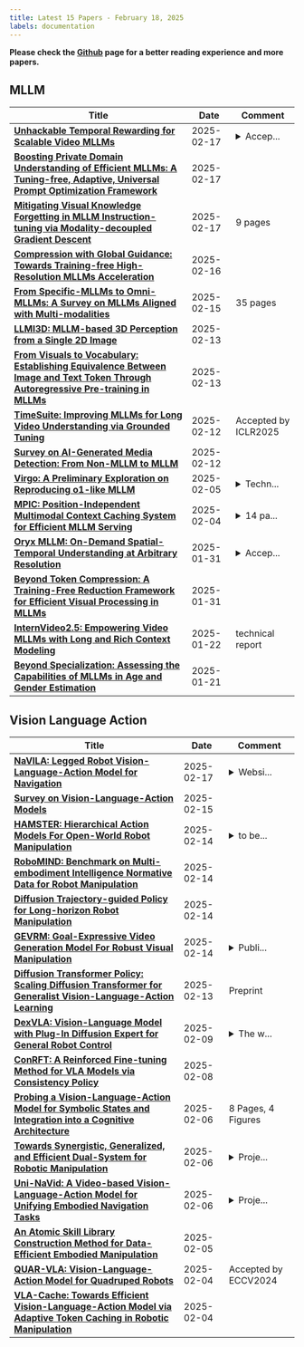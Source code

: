 ```yaml
---
title: Latest 15 Papers - February 18, 2025
labels: documentation
---
```

**Please check the [Github](https://github.com/Ed1sonChen/DailyArxiv) page for a better reading experience and more papers.**

## MLLM
| **Title** | **Date** | **Comment** |
| --- | --- | --- |
| **[Unhackable Temporal Rewarding for Scalable Video MLLMs](http://arxiv.org/abs/2502.12081v1)** | 2025-02-17 | <details><summary>Accep...</summary><p>Accepted by ICLR2025. Project Page: https://ahnsun.github.io/UTR/</p></details> |
| **[Boosting Private Domain Understanding of Efficient MLLMs: A Tuning-free, Adaptive, Universal Prompt Optimization Framework](http://arxiv.org/abs/2412.19684v2)** | 2025-02-17 |  |
| **[Mitigating Visual Knowledge Forgetting in MLLM Instruction-tuning via Modality-decoupled Gradient Descent](http://arxiv.org/abs/2502.11740v1)** | 2025-02-17 | 9 pages |
| **[Compression with Global Guidance: Towards Training-free High-Resolution MLLMs Acceleration](http://arxiv.org/abs/2501.05179v3)** | 2025-02-16 |  |
| **[From Specific-MLLMs to Omni-MLLMs: A Survey on MLLMs Aligned with Multi-modalities](http://arxiv.org/abs/2412.11694v2)** | 2025-02-15 | 35 pages |
| **[LLMI3D: MLLM-based 3D Perception from a Single 2D Image](http://arxiv.org/abs/2408.07422v2)** | 2025-02-13 |  |
| **[From Visuals to Vocabulary: Establishing Equivalence Between Image and Text Token Through Autoregressive Pre-training in MLLMs](http://arxiv.org/abs/2502.09093v1)** | 2025-02-13 |  |
| **[TimeSuite: Improving MLLMs for Long Video Understanding via Grounded Tuning](http://arxiv.org/abs/2410.19702v2)** | 2025-02-12 | Accepted by ICLR2025 |
| **[Survey on AI-Generated Media Detection: From Non-MLLM to MLLM](http://arxiv.org/abs/2502.05240v2)** | 2025-02-12 |  |
| **[Virgo: A Preliminary Exploration on Reproducing o1-like MLLM](http://arxiv.org/abs/2501.01904v2)** | 2025-02-05 | <details><summary>Techn...</summary><p>Technical Report on Slow Thinking with LLMs: Visual Reasoning</p></details> |
| **[MPIC: Position-Independent Multimodal Context Caching System for Efficient MLLM Serving](http://arxiv.org/abs/2502.01960v1)** | 2025-02-04 | <details><summary>14 pa...</summary><p>14 pages, 11 figures, the first version</p></details> |
| **[Oryx MLLM: On-Demand Spatial-Temporal Understanding at Arbitrary Resolution](http://arxiv.org/abs/2409.12961v3)** | 2025-01-31 | <details><summary>Accep...</summary><p>Accepted to ICLR 2025</p></details> |
| **[Beyond Token Compression: A Training-Free Reduction Framework for Efficient Visual Processing in MLLMs](http://arxiv.org/abs/2501.19036v1)** | 2025-01-31 |  |
| **[InternVideo2.5: Empowering Video MLLMs with Long and Rich Context Modeling](http://arxiv.org/abs/2501.12386v2)** | 2025-01-22 | technical report |
| **[Beyond Specialization: Assessing the Capabilities of MLLMs in Age and Gender Estimation](http://arxiv.org/abs/2403.02302v4)** | 2025-01-21 |  |

## Vision Language Action
| **Title** | **Date** | **Comment** |
| --- | --- | --- |
| **[NaVILA: Legged Robot Vision-Language-Action Model for Navigation](http://arxiv.org/abs/2412.04453v2)** | 2025-02-17 | <details><summary>Websi...</summary><p>Website: https://navila-bot.github.io/</p></details> |
| **[Survey on Vision-Language-Action Models](http://arxiv.org/abs/2502.06851v2)** | 2025-02-15 |  |
| **[HAMSTER: Hierarchical Action Models For Open-World Robot Manipulation](http://arxiv.org/abs/2502.05485v3)** | 2025-02-14 | <details><summary>to be...</summary><p>to be published in ICLR 2025</p></details> |
| **[RoboMIND: Benchmark on Multi-embodiment Intelligence Normative Data for Robot Manipulation](http://arxiv.org/abs/2412.13877v2)** | 2025-02-14 |  |
| **[Diffusion Trajectory-guided Policy for Long-horizon Robot Manipulation](http://arxiv.org/abs/2502.10040v1)** | 2025-02-14 |  |
| **[GEVRM: Goal-Expressive Video Generation Model For Robust Visual Manipulation](http://arxiv.org/abs/2502.09268v2)** | 2025-02-14 | <details><summary>Publi...</summary><p>Published as a conference paper at ICLR 2025</p></details> |
| **[Diffusion Transformer Policy: Scaling Diffusion Transformer for Generalist Vision-Language-Action Learning](http://arxiv.org/abs/2410.15959v3)** | 2025-02-13 | Preprint |
| **[DexVLA: Vision-Language Model with Plug-In Diffusion Expert for General Robot Control](http://arxiv.org/abs/2502.05855v1)** | 2025-02-09 | <details><summary>The w...</summary><p>The webpage is at https://dex-vla.github.io/</p></details> |
| **[ConRFT: A Reinforced Fine-tuning Method for VLA Models via Consistency Policy](http://arxiv.org/abs/2502.05450v1)** | 2025-02-08 |  |
| **[Probing a Vision-Language-Action Model for Symbolic States and Integration into a Cognitive Architecture](http://arxiv.org/abs/2502.04558v1)** | 2025-02-06 | 8 Pages, 4 Figures |
| **[Towards Synergistic, Generalized, and Efficient Dual-System for Robotic Manipulation](http://arxiv.org/abs/2410.08001v3)** | 2025-02-06 | <details><summary>Proje...</summary><p>Project page: https://opendrivelab.com/RoboDual/</p></details> |
| **[Uni-NaVid: A Video-based Vision-Language-Action Model for Unifying Embodied Navigation Tasks](http://arxiv.org/abs/2412.06224v2)** | 2025-02-06 | <details><summary>Proje...</summary><p>Project page: https://pku-epic.github.io/Uni-NaVid/</p></details> |
| **[An Atomic Skill Library Construction Method for Data-Efficient Embodied Manipulation](http://arxiv.org/abs/2501.15068v3)** | 2025-02-05 |  |
| **[QUAR-VLA: Vision-Language-Action Model for Quadruped Robots](http://arxiv.org/abs/2312.14457v6)** | 2025-02-04 | Accepted by ECCV2024 |
| **[VLA-Cache: Towards Efficient Vision-Language-Action Model via Adaptive Token Caching in Robotic Manipulation](http://arxiv.org/abs/2502.02175v1)** | 2025-02-04 |  |

